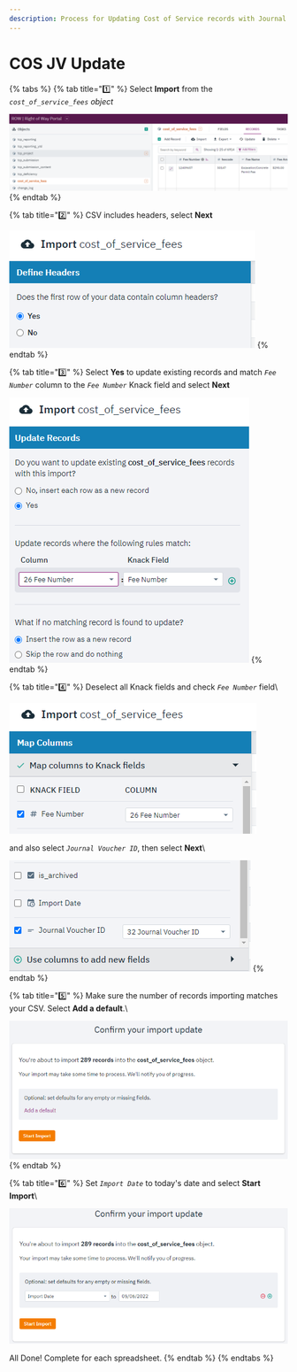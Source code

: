```yaml
---
description: Process for Updating Cost of Service records with Journal Voucher data
---
```


# COS JV Update



{% tabs %}
{% tab title="1️⃣" %}
Select **Import** from the _`cost_of_service_fees` object_

![](<../.gitbook/assets/image (9).png>)
{% endtab %}

{% tab title="2️⃣" %}
CSV includes headers, select **Next**

![](<../.gitbook/assets/image (4) (1).png>)
{% endtab %}

{% tab title="3️⃣" %}
Select **Yes** to update existing records and match _`Fee Number`_ column to the _`Fee Number`_ Knack field and select **Next**

![](<../.gitbook/assets/image (8) (2).png>)
{% endtab %}

{% tab title="4️⃣" %}
Deselect all Knack fields and check _`Fee Number`_ field\


![](<../.gitbook/assets/image (5) (2).png>)

and also select _`Journal Voucher ID`_, then select **Next**\


![](<../.gitbook/assets/image (8) (3).png>)
{% endtab %}

{% tab title="5️⃣" %}
Make sure the number of records importing matches your CSV. Select **Add a default**.\


![](<../.gitbook/assets/image (7) (1).png>)
{% endtab %}

{% tab title="6️⃣" %}
Set _`Import Date`_ to today's date and select **Start Import**\


![](<../.gitbook/assets/image (6) (2).png>)

All Done! Complete for each spreadsheet.
{% endtab %}
{% endtabs %}
